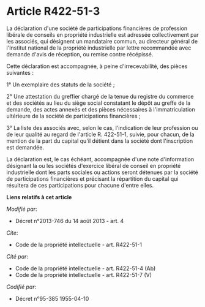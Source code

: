 # Article R422-51-3

La déclaration d'une société de participations financières de profession libérale de conseils en propriété industrielle est
adressée collectivement par les associés, qui désignent un mandataire commun, au directeur général de l'Institut national de
la propriété industrielle par lettre recommandée avec demande d'avis de réception, ou remise contre récépissé. 

Cette déclaration est accompagnée, à peine d'irrecevabilité, des pièces suivantes : 

1° Un exemplaire des statuts de la société ; 

2° Une attestation du greffier chargé de la tenue du registre du commerce et des sociétés au lieu du siège social constatant
le dépôt au greffe de la demande, des actes annexés et des pièces nécessaires à l'immatriculation ultérieure de la société de
participations financières ; 

3° La liste des associés avec, selon le cas, l'indication de leur profession ou de leur qualité au regard de l'article R.
422-51-1, suivie, pour chacun, de la mention de la part du capital qu'il détient dans la société dont l'inscription est
demandée. 

La déclaration est, le cas échéant, accompagnée d'une note d'information désignant la ou les sociétés d'exercice libéral de
conseil en propriété industrielle dont les parts sociales ou actions seront détenues par la société de participations
financières et précisant la répartition du capital qui résultera de ces participations pour chacune d'entre elles.

**Liens relatifs à cet article**

_Modifié par_:

  - Décret n°2013-746 du 14 août 2013 - art. 4

_Cite_:

  - Code de la propriété intellectuelle - art. R422-51-1

_Cité par_:

  - Code de la propriété intellectuelle - art. R422-51-4 (Ab)
  - Code de la propriété intellectuelle - art. R422-51-7 (V)

_Codifié par_:

  - Décret n°95-385 1955-04-10
